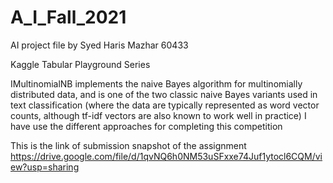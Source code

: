 # A_I_Fall_2021
AI project file by Syed Haris Mazhar 60433

Kaggle Tabular Playground Series

IMultinomialNB implements the naive Bayes algorithm for multinomially distributed data, and is one of the two classic naive Bayes variants used in text classification (where the data are typically represented as word vector counts, although tf-idf vectors are also known to work well in practice)
I have use the different approaches for completing this competition 

This is the link of submission snapshot of the assignment 
https://drive.google.com/file/d/1qvNQ6h0NM53uSFxxe74Juf1ytocl6CQM/view?usp=sharing

